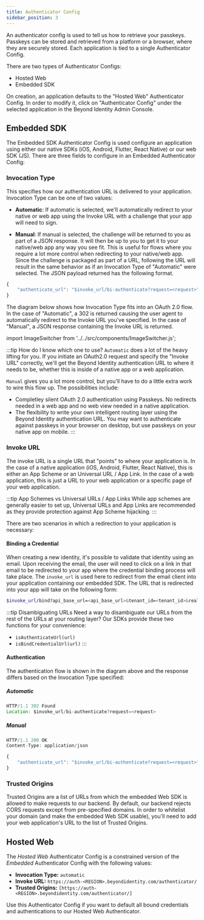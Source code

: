 ```yaml
---
title: Authenticator Config
sidebar_position: 3
---
```


An authenticator config is used to tell us how to retrieve your passkeys. Passkeys can be stored and retrieved from a platform or a browser, where they are securely stored. Each application is tied to a single Authenticator Config.

There are two types of Authenticator Configs:
- Hosted Web
- Embedded SDK

On creation, an application defaults to the "Hosted Web" Authenticator Config. In order to modify it, click on "Authenticator Config" under the selected application in the Beyond Identity Admin Console.

## Embedded SDK

The Embedded SDK Authenticator Config is used configure an application using either our native SDKs (iOS, Android, Flutter, React Native) or our web SDK (JS). There are three fields to configure in an Embedded Authenticator Config:

### Invocation Type

This specifies how our authentication URL is delivered to your application. Invocation Type can be one of two values:

- **Automatic**: If automatic is selected, we'll automatically redirect to your native or web app using the Invoke URL with a challenge that your app will need to sign.

- **Manual**: If manual is selected, the challenge will be returned to you as part of a JSON response. It will then be up to you to get it to your native/web app any way you see fit. This is useful for flows where you require a lot more control when redirecting to your native/web app. Since the challenge is packaged as part of a URL, following the URL will result in the same behavior as if an Invocation Type of "Automatic" were selected. The JSON payload returned has the following format.

```javascript
{
	"authenticate_url": "$invoke_url/bi-authenticate?request=<request>"
}
```

The diagram below shows how Invocation Type fits into an OAuth 2.0 flow. In the case of "Automatic", a 302 is returned causing the user agent to automatically redirect to the Invoke URL you've specified. In the case of "Manual", a JSON response containing the Invoke URL is returned.

import ImageSwitcher from '../../src/components/ImageSwitcher.js';

<ImageSwitcher lightSrc="/assets/invocation-url-diagram-light.png" darkSrc="/assets/invocation-url-diagram-dark.png" />


:::tip How do I know which one to use?
`Automatic` does a lot of the heavy lifting for you. If you initiate an OAuth2.0 request and specify the "Invoke URL" correctly, we'll get the Beyond Identity authentication URL to where it needs to be, whether this is inside of a native app or a web application.

`Manual` gives you a lot more control, but you'll have to do a little extra work to wire this flow up. The possibilities include:
- Completley silent OAuth 2.0 authentication using Passkeys. No redirects needed in a web app and no web view needed in a native application.
- The flexibility to write your own intelligent routing layer using the Beyond Identity authentication URL. You may want to authenticate against passkeys in your browser on desktop, but use passkeys on your native app on mobile.
:::

### Invoke URL

The invoke URL is a single URL that "points" to where your application is. In the case of a native application (iOS, Android, Flutter, React Native), this is either an App Scheme or an Universal URL / App Link. In the case of a web application, this is just a URL to your web application or a specific page of your web application.

:::tip App Schemes vs Universal URLs / App Links
While app schemes are generally easier to set up, Universal URLs and App Links are recommended as they provide protection against App Scheme hijacking.
:::

There are two scenarios in which a redirection to your application is necessary:

#### Binding a Credential

When creating a new identity, it's possible to validate that identity using an email. Upon receiving the email, the user will need to click on a link in that email to be redirected to your app where the credential binding process will take place. The `invoke_url` is used here to redirect from the email client into your application containing our embedded SDK. The URL that is redirected into your app will take on the following form:

```bash
$invoke_url/bind?api_base_url=<api_base_url>&tenant_id=<tenant_id>&realm_id=<realm_id>&identity_id=<identity_id>&job_id=<job_id>&token=<token>
```

:::tip Disambiguating URLs
Need a way to disambiguate our URLs from the rest of the URLs at your routing layer? Our SDKs provide these two functions for your convenience:
- `isAuthenticateUrl(url)`
- `isBindCredentialUrl(url)`
:::

#### Authentication

The authentication flow is shown in the diagram above and the response differs based on the Invocation Type specified:

##### Automatic

```javascript
HTTP/1.1 302 Found
Location: $invoke_url/bi-authenticate?request=<request>
```

##### Manual

```javascript
HTTP/1.1 200 OK
Content-Type: application/json

{
	"authenticate_url": "$invoke_url/bi-authenticate?request=<request>"
}
```

### Trusted Origins

Trusted Origins are a list of URLs from which the embedded Web SDK is allowed to make requests to our backend. By default, our backend rejects CORS requests except from pre-specified domains. In order to whitelist your domain (and make the embedded Web SDK usable), you'll need to add your web application's URL to the list of Trusted Origins.

## Hosted Web

The *Hosted Web* Authenticator Config is a constrained version of the *Embedded* Authenticator Config with the following values:

- **Invocation Type:** `automatic`
- **Invoke URL:** `https://auth-<REGION>.beyondidentity.com/authenticator/`
- **Trusted Origins:** `[https://auth-<REGION>.beyondidentity.com/authenticator/]`

Use this Authenticator Config if you want to default all bound credentials and authentications to our Hosted Web Authenticator.
